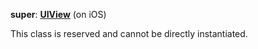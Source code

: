 **super**: **[UIView](UIView.md)** (on iOS)

This class is reserved and cannot be directly instantiated.







